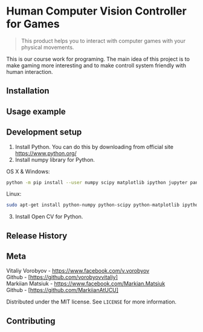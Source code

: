 # Human Computer Vision Controller for Games

> This product helps you to interact with computer games with your physical movements.

This is our course work for programing. The main idea of this project is to make gaming more interesting and to make controll system friendly with human interaction.

## Installation

## Usage example

## Development setup

1. Install Python. You can do this by downloading from official site https://www.python.org/
2. Install numpy library for Python. 

OS X & Windows:

```sh
python -m pip install --user numpy scipy matplotlib ipython jupyter pandas sympy nose
```

Linux:

```sh
sudo apt-get install python-numpy python-scipy python-matplotlib ipython ipython-notebook python-pandas python-sympy python-nose
```

3. Install Open CV for Python.
## Release History

## Meta

Vitaliy Vorobyov - https://www.facebook.com/v.vorobyov <br>
  Github - [https://github.com/vorobyovvitaliy] <br>
Markiian Matsiuk - https://www.facebook.com/Markian.Matsiuk <br>
  Github - [https://github.com/MarkiianAtUCU] <br>
  
  Distributed under the MIT license. See ``LICENSE`` for more information.

## Contributing
